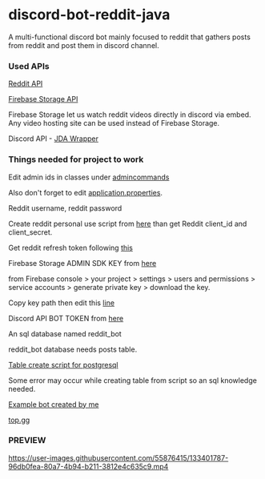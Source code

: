 # discord-bot-reddit-java

A multi-functional discord bot mainly focused to reddit that gathers posts from reddit and post them in discord channel.
### Used APIs ###
[Reddit API](https://www.reddit.com/dev/api/)

[Firebase Storage API](https://console.firebase.google.com/)

Firebase Storage let us watch reddit videos directly in discord via embed. Any video hosting site can be used instead of Firebase Storage.

Discord API - [JDA Wrapper](https://github.com/DV8FromTheWorld/JDA)

### Things needed for project to work ###

Edit admin ids in classes under [admincommands](https://github.com/Glaxier0/discord-bot-reddit-java/tree/main/src/main/java/com/discord/bot/commands/admincommands)

Also don't forget to edit [application.properties](https://github.com/Glaxier0/discord-bot-reddit-java/blob/main/src/main/resources/application.properties).

Reddit username, reddit password

Create reddit personal use script from [here](https://www.reddit.com/prefs/apps) than get Reddit client_id and client_secret.

Get reddit refresh token following [this](https://github.com/reddit-archive/reddit/wiki/OAuth2)

Firebase Storage ADMIN SDK KEY from [here](https://console.firebase.google.com/)

from Firebase console > your project > settings > users and permissions > service accounts > generate private key > download the key.

Copy key path then edit this [line](https://github.com/Glaxier0/discord-bot-reddit-java/blob/8a78ef0a4e6fa12b1f5c9381860c2312e84bbc37/src/main/resources/application.properties#L11)

Discord API BOT TOKEN from [here](https://discord.com/developers/applications)

An sql database named reddit_bot

reddit_bot database needs posts table.

[Table create script for postgresql](https://github.com/Glaxier0/discord-bot-reddit-java/blob/main/postgresql-create-script.md)

Some error may occur while creating table from script so an sql knowledge needed.

[Example bot created by me](https://discord.com/api/oauth2/authorize?client_id=863361433807093792&permissions=139586889792&scope=bot%20applications.commands)

[top.gg](https://top.gg/bot/855806720834928641)

### PREVIEW ###

https://user-images.githubusercontent.com/55876415/133401787-96db0fea-80a7-4b94-b211-3812e4c635c9.mp4











